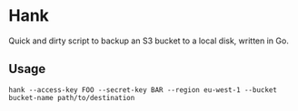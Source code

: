# Hank

Quick and dirty script to backup an S3 bucket to a local disk, written in Go.

## Usage

    hank --access-key FOO --secret-key BAR --region eu-west-1 --bucket bucket-name path/to/destination
